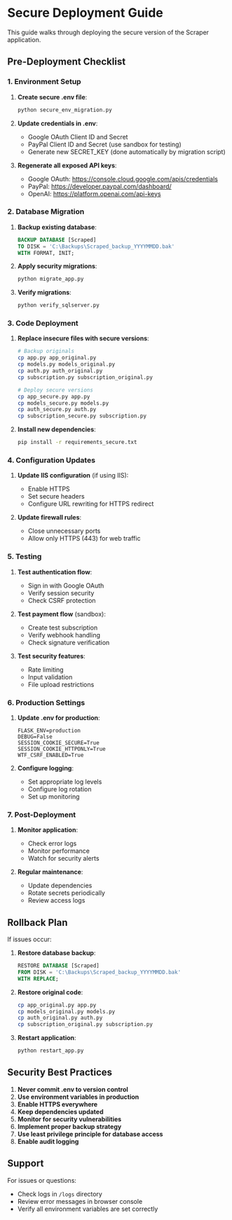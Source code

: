 # Secure Deployment Guide

This guide walks through deploying the secure version of the Scraper application.

## Pre-Deployment Checklist

### 1. Environment Setup

1. **Create secure .env file**:
   ```bash
   python secure_env_migration.py
   ```
   
2. **Update credentials in .env**:
   - Google OAuth Client ID and Secret
   - PayPal Client ID and Secret (use sandbox for testing)
   - Generate new SECRET_KEY (done automatically by migration script)

3. **Regenerate all exposed API keys**:
   - Google OAuth: https://console.cloud.google.com/apis/credentials
   - PayPal: https://developer.paypal.com/dashboard/
   - OpenAI: https://platform.openai.com/api-keys

### 2. Database Migration

1. **Backup existing database**:
   ```sql
   BACKUP DATABASE [Scraped] 
   TO DISK = 'C:\Backups\Scraped_backup_YYYYMMDD.bak'
   WITH FORMAT, INIT;
   ```

2. **Apply security migrations**:
   ```bash
   python migrate_app.py
   ```

3. **Verify migrations**:
   ```bash
   python verify_sqlserver.py
   ```

### 3. Code Deployment

1. **Replace insecure files with secure versions**:
   ```bash
   # Backup originals
   cp app.py app_original.py
   cp models.py models_original.py
   cp auth.py auth_original.py
   cp subscription.py subscription_original.py
   
   # Deploy secure versions
   cp app_secure.py app.py
   cp models_secure.py models.py
   cp auth_secure.py auth.py
   cp subscription_secure.py subscription.py
   ```

2. **Install new dependencies**:
   ```bash
   pip install -r requirements_secure.txt
   ```

### 4. Configuration Updates

1. **Update IIS configuration** (if using IIS):
   - Enable HTTPS
   - Set secure headers
   - Configure URL rewriting for HTTPS redirect

2. **Update firewall rules**:
   - Close unnecessary ports
   - Allow only HTTPS (443) for web traffic

### 5. Testing

1. **Test authentication flow**:
   - Sign in with Google OAuth
   - Verify session security
   - Check CSRF protection

2. **Test payment flow** (sandbox):
   - Create test subscription
   - Verify webhook handling
   - Check signature verification

3. **Test security features**:
   - Rate limiting
   - Input validation
   - File upload restrictions

### 6. Production Settings

1. **Update .env for production**:
   ```
   FLASK_ENV=production
   DEBUG=False
   SESSION_COOKIE_SECURE=True
   SESSION_COOKIE_HTTPONLY=True
   WTF_CSRF_ENABLED=True
   ```

2. **Configure logging**:
   - Set appropriate log levels
   - Configure log rotation
   - Set up monitoring

### 7. Post-Deployment

1. **Monitor application**:
   - Check error logs
   - Monitor performance
   - Watch for security alerts

2. **Regular maintenance**:
   - Update dependencies
   - Rotate secrets periodically
   - Review access logs

## Rollback Plan

If issues occur:

1. **Restore database backup**:
   ```sql
   RESTORE DATABASE [Scraped] 
   FROM DISK = 'C:\Backups\Scraped_backup_YYYYMMDD.bak'
   WITH REPLACE;
   ```

2. **Restore original code**:
   ```bash
   cp app_original.py app.py
   cp models_original.py models.py
   cp auth_original.py auth.py
   cp subscription_original.py subscription.py
   ```

3. **Restart application**:
   ```bash
   python restart_app.py
   ```

## Security Best Practices

1. **Never commit .env to version control**
2. **Use environment variables in production**
3. **Enable HTTPS everywhere**
4. **Keep dependencies updated**
5. **Monitor for security vulnerabilities**
6. **Implement proper backup strategy**
7. **Use least privilege principle for database access**
8. **Enable audit logging**

## Support

For issues or questions:
- Check logs in `/logs` directory
- Review error messages in browser console
- Verify all environment variables are set correctly